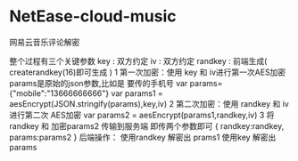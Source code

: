 # NetEase-cloud-music
网易云音乐评论解密

整个过程有三个关键参数
key : 双方约定
iv : 双方约定
randkey : 前端生成( createrandkey(16)即可生成 )
1 第一次加密：使用 key 和 iv进行第一次AES加密
params是原始的json参数,比如是 要传的手机号
var params={"mobile":"13666666666"}
var params1 = aesEncrypt(JSON.stringify(params),key,iv)
2 第二次加密：使用 randkey 和 iv 进行第二次 AES加密
var params2 = aesEncrypt(params1,randkey,iv)
3 将randkey 和 加密params2 传输到服务端
即传两个参数即可
    {
        randkey:randkey,
        params:params2
    }
后端操作：
使用randkey 解密出 prams1
使用key     解密出 params
